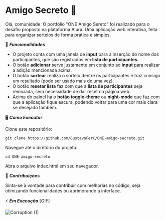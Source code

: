 # Amigo Secreto 🎁

Olá, comunidade. O portfólio "ONE Amigo Sereto" foi realizado para o desafio proposto na plataforma Alura. Uma aplicação web interativa, feita para organizar sorteios de forma prática e simples.

🌟 **_Funcionalidades_**

- O projeto conta com uma janela de **input** para a inserção do nome dos participantes, que são registrados em **lista de participantes**.
- O botão **adicionar** serve justamente em conjunto ao **input** para realizar a adição mencionada acima.
- O botão **sortear** realiza o sorteio dentre os participantes e traz consigo um resultado (pode ser usado mais de uma vez).
- O botão **resetar lista** faz com que a **lista de participantes** seja reiniciada, sem necessidade de dar reset na página web.
- Acima do painel há o **botão toggle-theme** ou **night-mode** que faz com que a aplicação fique escura, podendo voltar para uma cor mais clara se desejado também.  

🖥️ _**Como Executar**_

Clone este repositório:

`git clone https://github.com/GustavoFerC/ONE-amigo-secreto.git`

Navegue até o diretório do projeto:

`cd ONE-amigo-secreto` 

Abra o arquivo index.html em seu navegador.

📌 **_Contribuições_**

Sinta-se à vontade para contribuir com melhorias no código, seja otimizando funcionalidades ou aprimorando a interface.

⚡ _**Em Execução**_ [GIF]

![Corruption (1)](https://github.com/user-attachments/assets/5285d404-e8b0-4031-93a3-b4317ddaac0c)
